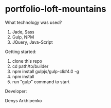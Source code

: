 # portfolio-loft-mountains

What technology was used?

1. Jade, Sass
2. Gulp, NPM
3. JQuery, Java-Script

Getting started:

1. clone this repo
2. cd path/to/builder
3. npm install gulpjs/gulp-cli#4.0 -g
4. npm install
5. run "gulp" command to start

Developer:

Denys Arkhipenko
